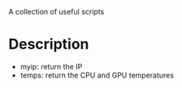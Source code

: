 A collection of useful scripts

# Description
 
- myip: return the IP
- temps: return the CPU and GPU temperatures
